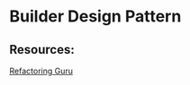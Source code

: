 # Builder Design Pattern

## Resources:
[Refactoring Guru](https://refactoring.guru/design-patterns/builder)
